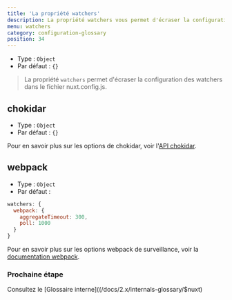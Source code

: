 ```yaml
---
title: 'La propriété watchers'
description: La propriété watchers vous permet d'écraser la configuration de watchers.
menu: watchers
category: configuration-glossary
position: 34
---
```


- Type : `Object`
- Par défaut : `{}`

> La propriété `watchers` permet d'écraser la configuration des watchers dans le fichier nuxt.config.js.

## chokidar

- Type : `Object`
- Par défaut : `{}`

Pour en savoir plus sur les options de chokidar, voir l'[API chokidar](https://github.com/paulmillr/chokidar#api).

## webpack

- Type : `Object`
- Par défaut :

```js
watchers: {
  webpack: {
    aggregateTimeout: 300,
    poll: 1000
  }
}
```

Pour en savoir plus sur les options webpack de surveillance, voir la [documentation webpack](https://webpack.js.org/configuration/watch/#watchoptions).

### Prochaine étape

<base-alert type="next">

Consultez le [Glossaire interne]((/docs/2.x/internals-glossary/$nuxt)

</base-alert>
